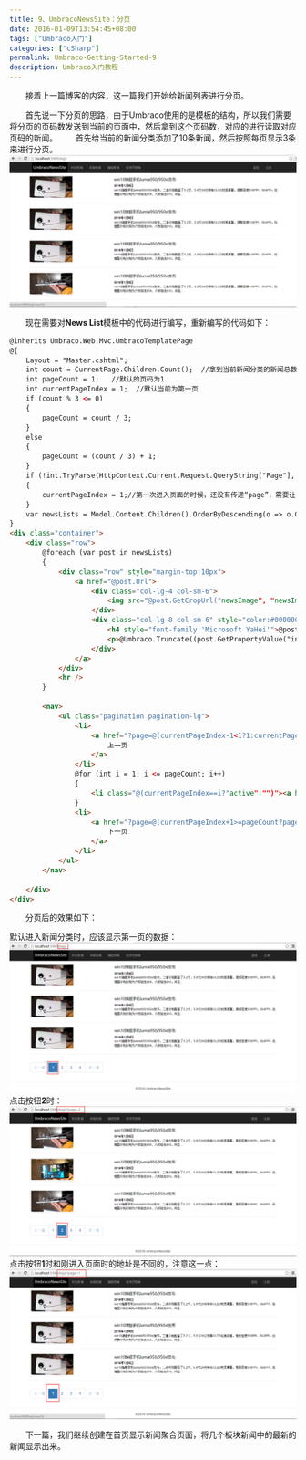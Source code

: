 ```yaml
---
title: 9、UmbracoNewsSite：分页
date: 2016-01-09T13:54:45+08:00
tags: ["Umbraco入门"]
categories: ["cSharp"]
permalink: Umbraco-Getting-Started-9
description: Umbraco入门教程
---
```

　　接着上一篇博客的内容，这一篇我们开始给新闻列表进行分页。

　　首先说一下分页的思路，由于Umbraco使用的是模板的结构，所以我们需要将分页的页码数发送到当前的页面中，然后拿到这个页码数，对应的进行读取对应页码的新闻。
　　首先给当前的新闻分类添加了10条新闻，然后按照每页显示3条来进行分页。<!--more-->
![](/image/umbraco/backoffice54.png)

　　现在需要对**News List**模板中的代码进行编写，重新编写的代码如下：

```html
@inherits Umbraco.Web.Mvc.UmbracoTemplatePage
@{
    Layout = "Master.cshtml";
    int count = CurrentPage.Children.Count();  //拿到当前新闻分类的新闻总数
    int pageCount = 1;   //默认的页码为1
    int currentPageIndex = 1;  //默认当前为第一页
    if (count % 3 <= 0)
    {
        pageCount = count / 3;
    }
    else
    {
        pageCount = (count / 3) + 1;
    }
    if (!int.TryParse(HttpContext.Current.Request.QueryString["Page"], out currentPageIndex))
    {
        currentPageIndex = 1;//第一次进入页面的时候，还没有传递“page”，需要让currentPageIndex等于1(第一页)
    }
    var newsLists = Model.Content.Children().OrderByDescending(o => o.CreateDate).Skip((currentPageIndex - 1) * 3).Take(3); //按照新闻创建时间倒序排列
}
<div class="container">
    <div class="row">
        @foreach (var post in newsLists)
        {
            <div class="row" style="margin-top:10px">
                <a href="@post.Url">
                    <div class="col-lg-4 col-sm-6">
                        <img src="@post.GetCropUrl("newsImage", "newsImage")" class="img-responsive img-thumbnail" />
                    </div>
                    <div class="col-lg-8 col-sm-6" style="color:#000000">
                        <h4 style="font-family:'Microsoft YaHei'">@post.GetPropertyValue("title")</h4><b>@post.CreateDate.ToLongDateString()</b>
                        <p>@Umbraco.Truncate((post.GetPropertyValue("introduction")).ToString(),100,true)</p>
                    </div>
                </a>
            </div>
            <hr />
        }

        <nav>
            <ul class="pagination pagination-lg">
                <li>
                    <a href="?page=@(currentPageIndex-1<1?1:currentPageIndex-1)" aria-label="上一页">
                        上一页
                    </a>
                </li>
                @for (int i = 1; i <= pageCount; i++)
                {
                    <li class="@(currentPageIndex==i?"active":"")"><a href="?page=@i">@i</a></li>
                }
                <li>
                    <a href="?page=@(currentPageIndex+1>=pageCount?pageCount:currentPageIndex+1)" aria-label="下一页">
                        下一页
                    </a>
                </li>
            </ul>
        </nav>

    </div>
</div>

```

　　分页后的效果如下：

默认进入新闻分类时，应该显示第一页的数据：
![](/image/umbraco/backoffice55.png)
点击按钮**2**时：
![](/image/umbraco/backoffice56.png)
点击按钮**1**时和刚进入页面时的地址是不同的，注意这一点：
![](/image/umbraco/backoffice57.png)

　　下一篇，我们继续创建在首页显示新闻聚合页面，将几个板块新闻中的最新的新闻显示出来。
